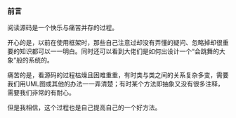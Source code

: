 ### 前言

阅读源码是一个快乐与痛苦并存的过程。

开心的是，以前在使用框架时，那些自己注意过却没有弄懂的疑问、忽略掉却很重要的知识都可以一一明白。同时还可以看到大佬们是如何出设计一个“会跳舞的大象”般的系统的。

痛苦的是，看源码的过程枯燥且困难重重，有时类与类之间的关系复杂多变，需要我们用UML图或其他的办法一一弄清楚；有时某个方法即抽象又没有很多注释，需要我们非常的有耐心。

但是我相信，这个过程也是自己提高自己的一个好方法。